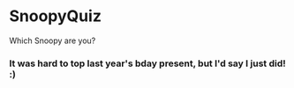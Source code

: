 # SnoopyQuiz
Which Snoopy are you?
### It was hard to top last year's bday present, but I'd say I just did! :)
